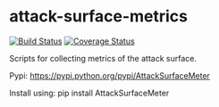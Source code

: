 attack-surface-metrics
======================

[![Build Status](https://secure.travis-ci.org/andymeneely/attack-surface-metrics.svg?branch=master)](https://travis-ci.org/andymeneely/attack-surface-metrics)
[![Coverage Status](https://img.shields.io/coveralls/andymeneely/attack-surface-metrics.svg)](https://coveralls.io/r/andymeneely/attack-surface-metrics)

Scripts for collecting metrics of the attack surface.

Pypi: https://pypi.python.org/pypi/AttackSurfaceMeter

Install using: pip install AttackSurfaceMeter
